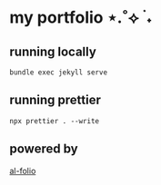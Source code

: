 # my portfolio ⋆.˚⟡ ࣪ ˖

## running locally

`bundle exec jekyll serve`

## running prettier

`npx prettier . --write`

## powered by

[al-folio](https://github.com/alshedivat/al-folio)
